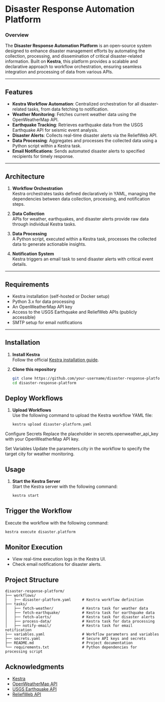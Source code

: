 # Disaster Response Automation Platform  

### Overview  
The **Disaster Response Automation Platform** is an open-source system designed to enhance disaster management efforts by automating the collection, processing, and dissemination of critical disaster-related information. Built on **Kestra**, this platform provides a scalable and declarative approach to workflow orchestration, ensuring seamless integration and processing of data from various APIs.  

---

## Features  
- **Kestra Workflow Automation**: Centralized orchestration for all disaster-related tasks, from data fetching to notification.  
- **Weather Monitoring**: Fetches current weather data using the OpenWeatherMap API.  
- **Earthquake Tracking**: Retrieves earthquake data from the USGS Earthquake API for seismic event analysis.  
- **Disaster Alerts**: Collects real-time disaster alerts via the ReliefWeb API.  
- **Data Processing**: Aggregates and processes the collected data using a Python script within a Kestra task.  
- **Email Notifications**: Sends automated disaster alerts to specified recipients for timely response.  

---

## Architecture  

1. **Workflow Orchestration**  
   Kestra orchestrates tasks defined declaratively in YAML, managing the dependencies between data collection, processing, and notification steps.  

2. **Data Collection**  
   APIs for weather, earthquakes, and disaster alerts provide raw data through individual Kestra tasks.  

3. **Data Processing**  
   A Python script, executed within a Kestra task, processes the collected data to generate actionable insights.  

4. **Notification System**  
   Kestra triggers an email task to send disaster alerts with critical event details.  

---

## Requirements  

- Kestra installation (self-hosted or Docker setup)  
- Python 3.x for data processing  
- An OpenWeatherMap API key  
- Access to the USGS Earthquake and ReliefWeb APIs (publicly accessible)  
- SMTP setup for email notifications  

---

## Installation  

1. **Install Kestra**  
   Follow the official [Kestra installation guide](https://kestra.io/docs/installation/).  

2. **Clone this repository**  
   ```bash
   git clone https://github.com/your-username/disaster-response-platform.git
   cd disaster-response-platform
## Deploy Workflows  

1. **Upload Workflows**  
   Use the following command to upload the Kestra workflow YAML file:  
   ```bash
   kestra upload disaster-platform.yaml
Configure Secrets
Replace the placeholder in secrets.openweather_api_key with your OpenWeatherMap API key.

Set Variables
Update the parameters.city in the workflow to specify the target city for weather monitoring.

## Usage

1. **Start the Kestra Server**  
   Start the Kestra server with the following command:  
   ```bash
   kestra start
## Trigger the Workflow  

Execute the workflow with the following command:  

```bash
kestra execute disaster.platform
```
## Monitor Execution  

- View real-time execution logs in the Kestra UI.  
- Check email notifications for disaster alerts.


## Project Structure

```plaintext
disaster-response-platform/
├── workflows/
│   ├── disaster-platform.yaml     # Kestra workflow definition
├── tasks/
│   ├── fetch-weather/             # Kestra task for weather data
│   ├── fetch-earthquake/          # Kestra task for earthquake data
│   ├── fetch-alerts/              # Kestra task for disaster alerts
│   ├── process-data/              # Kestra task for data processing
│   ├── notify-email/              # Kestra task for email notification
├── variables.yaml                 # Workflow parameters and variables
├── secrets.yaml                   # Secure API keys and secrets
├── README.md                      # Project documentation
└── requirements.txt               # Python dependencies for processing script
```

## Acknowledgments

- [Kestra](https://kestra.io/)
- [OpenWeatherMap API](https://openweathermap.org/api)
- [USGS Earthquake API](https://earthquake.usgs.gov/fdsnws/event/1/)
- [ReliefWeb API](https://api.reliefweb.int/)


